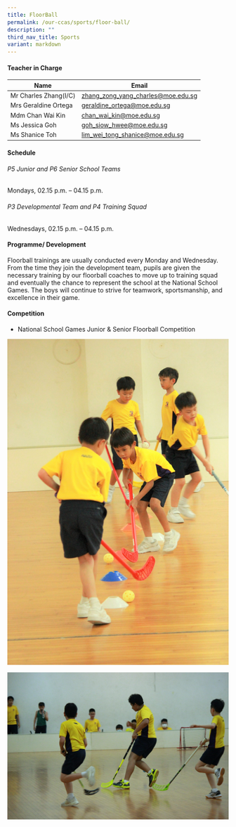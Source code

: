 ```yaml
---
title: FloorBall
permalink: /our-ccas/sports/floor-ball/
description: ""
third_nav_title: Sports
variant: markdown
---
```

#### **Teacher in Charge**



| Name | Email|
| -------- | -------- | 
|Mr Charles Zhang(I/C)	|[zhang_zong_yang_charles@moe.edu.sg](mailto:zhang_zong_yang_charles@moe.edu.sg)|	
|Mrs	Geraldine Ortega	|[geraldine_ortega@moe.edu.sg](mailto:geraldine_ortega@moe.edu.sg)|		
|Mdm	Chan Wai Kin	|[chan_wai_kin@moe.edu.sg](mailto:chan_wai_kin@moe.edu.sg)|		
|Ms	Jessica Goh 	|[goh_siow_hwee@moe.edu.sg](mailto:goh_siow_hwee@moe.edu.sg)|		
|	Ms Shanice Toh 	|[lim_wei_tong_shanice@moe.edu.sg](mailto:lim_wei_tong_shanice@moe.edu.sg)|		

#### **Schedule**

###### P5 Junior and P6 Senior School Teams
Mondays, 02.15 p.m. – 04.15 p.m.

###### P3 Developmental Team and P4 Training Squad
Wednesdays, 02.15 p.m. – 04.15 p.m.

#### **Programme/ Development**

Floorball trainings are usually conducted every Monday and Wednesday. From the time they join the development team, pupils are given the necessary training by our floorball coaches to move up to training squad and eventually the chance to represent the school at the National School Games. The boys will continue to strive for teamwork, sportsmanship, and excellence in their game.

#### **Competition**

* National School Games Junior &amp; Senior Floorball Competition


![](/images/floorball1.jpg)

![](/images/floorball3.jpg)
